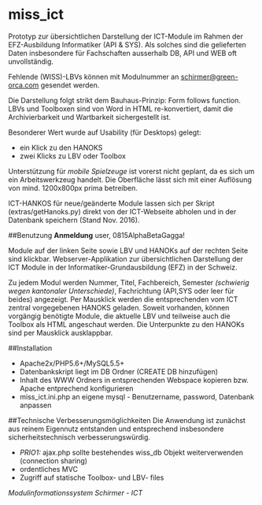 # miss_ict

Prototyp zur übersichtlichen Darstellung der ICT-Module im Rahmen der EFZ-Ausbildung Informatiker (API & SYS). Als solches sind die gelieferten Daten insbesondere für Fachschaften ausserhalb DB, API und WEB oft unvollständig.

Fehlende (WISS)-LBVs können mit Modulnummer an schirmer@green-orca.com gesendet werden.

Die Darstellung folgt strikt dem Bauhaus-Prinzip: Form follows function. LBVs und Toolboxen sind von Word in HTML re-konvertiert, damit die Archivierbarkeit und Wartbarkeit sichergestellt ist.

Besonderer Wert wurde auf Usability (für Desktops) gelegt: 
- ein Klick zu den HANOKS
- zwei Klicks zu LBV oder Toolbox

Unterstützung für *mobile Spielzeuge* ist vorerst nicht geplant, da es sich um ein Arbeitswerkzeug handelt. Die Oberfläche lässt sich mit einer Auflösung von mind. 1200x800px prima betreiben.

ICT-HANKOS für neue/geänderte Module lassen sich per Skript (extras/getHanoks.py) direkt von der ICT-Webseite abholen und in der Datenbank speichern (Stand Nov. 2016).

##Benutzung 
**Anmeldung**
user, 0815AlphaBetaGagga!

Module auf der linken Seite sowie LBV und HANOKs auf der rechten Seite sind klickbar.
Webserver-Applikation zur übersichtlichen Darstellung der ICT Module in der Informatiker-Grundausbildung (EFZ) in der Schweiz.

Zu jedem Modul werden Nummer, Titel, Fachbereich, Semester *(schwierig wegen kantonaler Unterschiede)*, Fachrichtung (API,SYS oder leer für beides) angezeigt. Per Mausklick werden die entsprechenden vom ICT zentral vorgegebenen HANOKS geladen. Soweit vorhanden, können vorgängig benötigte Module, die aktuelle LBV und teilweise auch die Toolbox als HTML angeschaut werden. Die Unterpunkte zu den HANOKs sind per Mausklick ausklappbar.

##Installation
- Apache2x/PHP5.6+/MySQL5.5+
- Datenbankskript liegt im DB Ordner (CREATE DB hinzufügen)
- Inhalt des WWW Ordners in entsprechenden Webspace kopieren bzw. Apache entprechend konfigurieren
- miss_ict.ini.php an eigene mysql - Benutzername, password, Datenbank anpassen

##Technische Verbesserungsmöglichkeiten
Die Anwendung ist zunächst aus reinem Eigennutz entstanden und entsprechend insbesondere sicherheitstechnisch verbesserungswürdig.

- *PRIO1:* ajax.php sollte bestehendes wiss_db Objekt weiterverwenden (connection sharing)
- ordentliches MVC
- Zugriff auf statische Toolbox- und LBV- files 

*Modulinformationssystem Schirmer - ICT*
